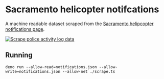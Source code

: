 # Sacramento helicopter notifcations

A machine readable dataset scraped from the [Sacramento helipcopter notifications page](https://www.cityofsacramento.org/Police/News-Alerts/Helicopter-Notifications).

[![Scrape police activity log data](https://github.com/jeremiak/sacramento-pd-daily-activity-log/actions/workflows/scrape.yml/badge.svg)](https://github.com/jeremiak/sacramento-pd-daily-activity-log/actions/workflows/scrape.yml)

## Running

```
deno run --allow-read=notifications.json --allow-write=notifications.json --allow-net ./scrape.ts
```